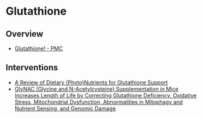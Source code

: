 # Glutathione

## Overview
* [Glutathione! - PMC](https://www.ncbi.nlm.nih.gov/pmc/articles/PMC4684116/)

## Interventions
* [A Review of Dietary (Phyto)Nutrients for Glutathione Support](https://www.mdpi.com/2072-6643/11/9/2073)
* [GlyNAC (Glycine and N-Acetylcysteine) Supplementation in Mice Increases Length of Life by Correcting Glutathione Deficiency, Oxidative Stress, Mitochondrial Dysfunction, Abnormalities in Mitophagy and Nutrient Sensing, and Genomic Damage](https://pubmed.ncbi.nlm.nih.gov/35268089/)

